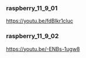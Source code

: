 ### raspberry_11_9_01
https://youtu.be/fdBIkr1cluc

### raspberry_11_9_02
https://youtu.be/-ENBs-1ugw8
